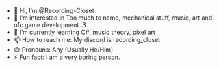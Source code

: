 - 👋 Hi, I’m @Recording-Closet
- 👀 I’m interested in Too much to name, mechanical stuff, music, art and ofc game development :3
- 🌱 I’m currently learning C#, music theory, pixel art
- 📫 How to reach me: My discord is recording_closet 
- 😄 Pronouns: Any (Usually He/Him)
- ⚡ Fun fact: I am a very boring person.

<!---
Recording-Closet/Recording-Closet is a ✨ special ✨ repository because its `README.md` (this file) appears on your GitHub profile.
You can click the Preview link to take a look at your changes.
--->
